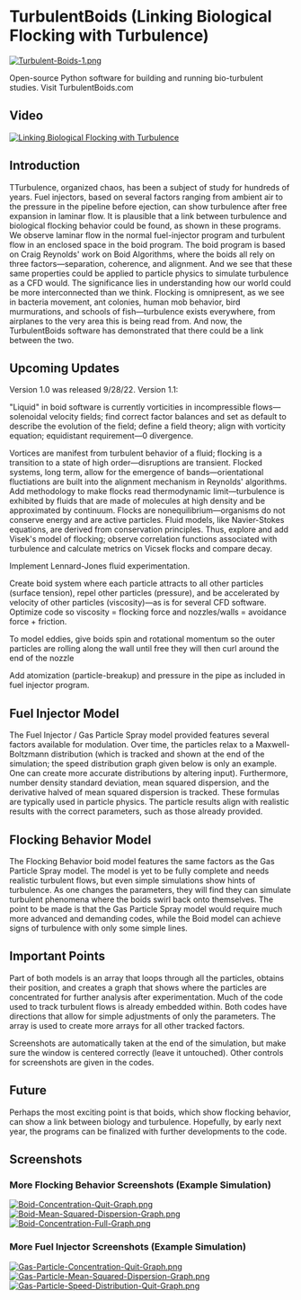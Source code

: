 # TurbulentBoids (Linking Biological Flocking with Turbulence) 

[![Turbulent-Boids-1.png](https://i.postimg.cc/XqDjnBQB/Turbulent-Boids-1.png)](https://postimg.cc/2LhRwypC)

Open-source Python software for building and running bio-turbulent studies. Visit TurbulentBoids.com


## Video

[![Linking Biological Flocking with Turbulence](https://img.youtube.com/vi/ImoDOyBzeKY/0.jpg)](https://www.youtube.com/watch?v=SFfnEDMSSqo "Linking Biological Flocking with Turbulence")


## Introduction
TTurbulence, organized chaos, has been a subject of study for hundreds of years. Fuel injectors, based on several factors ranging from ambient air to the pressure in the pipeline before ejection, can show turbulence after free expansion in laminar flow. It is plausible that a link between turbulence and biological flocking behavior could be found, as shown in these programs. We observe laminar flow in the normal fuel-injector program and turbulent flow in an enclosed space in the boid program. The boid program is based on Craig Reynolds' work on Boid Algorithms, where the boids all rely on three factors—separation, coherence, and alignment. And we see that these same properties could be applied to particle physics to simulate turbulence as a CFD would. 
The significance lies in understanding how our world could be more interconnected than we think. Flocking is omnipresent, as we see in bacteria movement, ant colonies, human mob behavior, bird murmurations, and schools of fish—turbulence exists everywhere, from airplanes to the very area this is being read from. And now, the TurbulentBoids software has demonstrated that there could be a link between the two.

## Upcoming Updates

Version 1.0 was released 9/28/22.  Version 1.1:

"Liquid" in boid software is currently vorticities in incompressible flows—solenoidal velocity fields; find correct factor balances and set as default to describe the evolution of the field; define a field theory; align with vorticity equation; equidistant requirement—0 divergence.

Vortices are manifest from turbulent behavior of a fluid; flocking is a transition to a state of high order—disruptions are transient. Flocked systems, long term, allow for the emergence of bands—orientational fluctiations are built into the alignment mechanism in Reynolds' algorithms. Add methodology to make flocks read thermodynamic limit—turbulence is exhibited by fluids that are made of molecules at high density and be approximated by continuum. Flocks are nonequilibrium—organisms do not conserve energy and are active particles. Fluid models, like Navier-Stokes equations, are derived from conservation principles. Thus, explore and add Visek's model of flocking; observe correlation functions associated with turbulence and calculate metrics on Vicsek flocks and compare decay.

Implement Lennard-Jones fluid experimentation.

Create boid system where each particle attracts to all other particles (surface tension), repel other particles (pressure), and be accelerated by velocity of other particles (viscosity)—as is for several CFD software. Optimize code so viscosity = flocking force and nozzles/walls = avoidance force + friction.

To model eddies, give boids spin and rotational momentum so the outer particles are rolling along the wall until free they will then curl around the end of the nozzle

Add atomization (particle-breakup) and pressure in the pipe as included in fuel injector program.

## Fuel Injector Model
The Fuel Injector / Gas Particle Spray model provided features several factors available for modulation. Over time, the particles relax to a Maxwell-Boltzmann distribution (which is tracked and shown at the end of the simulation; the speed distribution graph given below is only an example. One can create more accurate distributions by altering input). Furthermore, number density standard deviation, mean squared dispersion, and the derivative halved of mean squared dispersion is tracked. These formulas are typically used in particle physics. The particle results align with realistic results with the correct parameters, such as those already provided.

## Flocking Behavior Model
The Flocking Behavior boid model features the same factors as the Gas Particle Spray model. The model is yet to be fully complete and needs realistic turbulent flows, but even simple simulations show hints of turbulence. As one changes the parameters, they will find they can simulate turbulent phenomena where the boids swirl back onto themselves. The point to be made is that the Gas Particle Spray model would require much more advanced and demanding codes, while the Boid model can achieve signs of turbulence with only some simple lines.

## Important Points
Part of both models is an array that loops through all the particles, obtains their position, and creates a graph that shows where the particles are concentrated for further analysis after experimentation. Much of the code used to track turbulent flows is already embedded within. Both codes have directions that allow for simple adjustments of only the parameters. The array is used to create more arrays for all other tracked factors.

Screenshots are automatically taken at the end of the simulation, but make sure the window is centered correctly (leave it untouched). Other controls for screenshots are given in the codes.

## Future

Perhaps the most exciting point is that boids, which show flocking behavior, can show a link between biology and turbulence. Hopefully, by early next year, the programs can be finalized with further developments to the code.

## Screenshots

### More Flocking Behavior Screenshots (Example Simulation)

[![Boid-Concentration-Quit-Graph.png](https://i.postimg.cc/RV5S2QZx/Boid-Concentration-Quit-Graph.png)](https://postimg.cc/s1mChWWT)
[![Boid-Mean-Squared-Dispersion-Graph.png](https://i.postimg.cc/dVQYKWMp/Boid-Mean-Squared-Dispersion-Graph.png)](https://postimg.cc/qzFYsxvx)
[![Boid-Concentration-Full-Graph.png](https://i.postimg.cc/4yRD2Pb8/Boid-Concentration-Full-Graph.png)](https://postimg.cc/5YpK6wrv)

### More Fuel Injector Screenshots (Example Simulation)

[![Gas-Particle-Concentration-Quit-Graph.png](https://i.postimg.cc/kXBGdXxW/Gas-Particle-Concentration-Quit-Graph.png)](https://postimg.cc/6yxtrKbQ)
[![Gas-Particle-Mean-Squared-Dispersion-Graph.png](https://i.postimg.cc/GmvccB9T/Gas-Particle-Mean-Squared-Dispersion-Graph.png)](https://postimg.cc/SnN0dx6m)
[![Gas-Particle-Speed-Distribution-Quit-Graph.png](https://i.postimg.cc/sXgy9wm5/Gas-Particle-Speed-Distribution-Quit-Graph.png)](https://postimg.cc/7Cdpq1pL)
